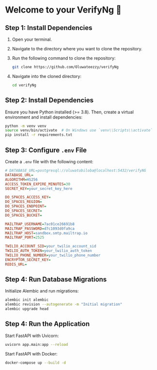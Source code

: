 # Welcome to your VerifyNg 👋

## Step 1: Install Dependencies
1. Open your terminal.
2. Navigate to the directory where you want to clone the repository.
3. Run the following command to clone the repository:

   ```bash
   git clone https://github.com/Oluwateezzy/verifyNg
   ```

4. Navigate into the cloned directory:

   ```bash
   cd verifyNg
   ```

## Step 2: Install Dependencies
Ensure you have Python installed (>= 3.8). Then, create a virtual environment and install dependencies:

```sh
python -m venv venv
source venv/bin/activate  # On Windows use `venv\\Scripts\\activate`
pip install -r requirements.txt
```


## Step 3: Configure `.env` File
Create a `.env` file with the following content:
```ini
# DATABASE_URL=postgresql://oluwatobiloba@localhost:5432/verifyNG
DATABASE_URL=
ALGORITHM=HS256
ACCESS_TOKEN_EXPIRE_MINUTES=30
SECRET_KEY=your_secret_key_here

DO_SPACES_ACCESS_KEY=
DO_SPACES_REGION=
DO_SPACES_ENDPOINT=
DO_SPACES_SECRET=
DO_SPACES_BUCKET=

MAILTRAP_USERNAME=7ac01ce26691b8
MAILTRAP_PASSWORD=d7c1093d0fa9ca
MAILTRAP_HOST=sandbox.smtp.mailtrap.io
MAILTRAP_PORT=2525

TWILIO_ACCOUNT_SID=your_twilio_account_sid
TWILIO_AUTH_TOKEN=your_twilio_auth_token
TWILIO_PHONE_NUMBER=your_twilio_phone_number
ENCRYPTOR_SECRET_KEY=
REDIS_URL=
```

## Step 4: Run Database Migrations
Initialize Alembic and run migrations:
```sh
alembic init alembic
alembic revision --autogenerate -m "Initial migration"
alembic upgrade head
```

## Step 4: Run the Application
Start FastAPI with Uvicorn:
```sh
uvicorn app.main:app --reload
```
Start FastAPI with Docker:
```sh
docker-compose up --build -d
```
